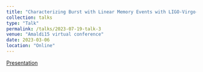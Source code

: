 ```yaml
---
title: "Characterizing Burst with Linear Memory Events with LIGO-Virgo-KAGRA and Pulsar Timing Array Observatories"
collection: talks
type: "Talk"
permalink: /talks/2023-07-19-talk-3
venue: "Amaldi15 virtual conference"
date: 2023-03-06
location: "Online"
---
```


[Presentation](https://docs.google.com/presentation/d/1-8IF-0goiSWGzKL8_5unhnfXjP_v7lMQOA_vjqiBlJI/edit?usp=sharing)
